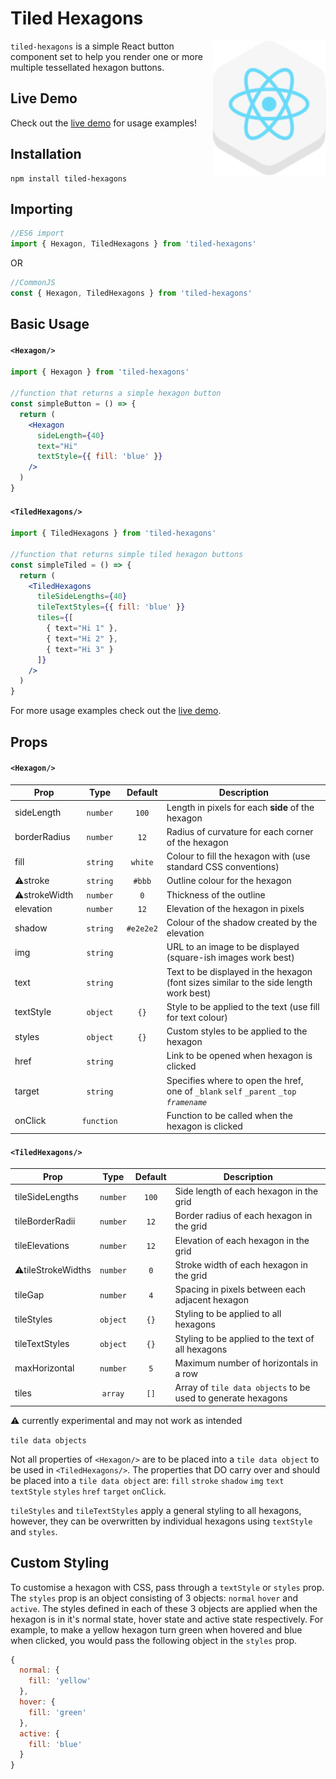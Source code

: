 # Tiled Hexagons

<img src="./reacthex.svg" width="180" align="right" />

`tiled-hexagons` is a simple React button component set to help you render one or more multiple tessellated hexagon buttons. 

## Live Demo
Check out the [live demo](https://josephsurin.github.io/tiled-hexagons) for usage examples!

## Installation
```
npm install tiled-hexagons
```
## Importing
```js
//ES6 import
import { Hexagon, TiledHexagons } from 'tiled-hexagons'
```
OR
```js
//CommonJS
const { Hexagon, TiledHexagons } from 'tiled-hexagons'
```

## Basic Usage
#### `<Hexagon/>`
```jsx
import { Hexagon } from 'tiled-hexagons'

//function that returns a simple hexagon button
const simpleButton = () => {
  return (
    <Hexagon
      sideLength={40}
      text="Hi"
      textStyle={{ fill: 'blue' }}
    />
  )
}
```
#### `<TiledHexagons/>`
```jsx
import { TiledHexagons } from 'tiled-hexagons'

//function that returns simple tiled hexagon buttons
const simpleTiled = () => {
  return (
    <TiledHexagons
      tileSideLengths={40}
      tileTextStyles={{ fill: 'blue' }}
      tiles={[
        { text="Hi 1" },
        { text="Hi 2" },
        { text="Hi 3" }
      ]}
    />
  )
}
```
For more usage examples check out the [live demo](https://josephsurin.github.io/tiled-hexagons).

## Props
#### `<Hexagon/>`
| Prop | Type | Default | Description |
| --- | :---: | :---: | --- |
| sideLength | `number` | `100` | Length in pixels for each **side** of the hexagon |
| borderRadius | `number` | `12` | Radius of curvature for each corner of the hexagon |
| fill | `string` | `white` | Colour to fill the hexagon with (use standard CSS conventions) |
| ⚠️stroke | `string` | `#bbb` | Outline colour for the hexagon |
| ⚠️strokeWidth | `number` | `0` | Thickness of the outline |
| elevation | `number` | `12` | Elevation of the hexagon in pixels |
| shadow | `string` | `#e2e2e2` | Colour of the shadow created by the elevation |
| img | `string` | ` ` | URL to an image to be displayed (square-ish images work best) |
| text | `string` | ` ` | Text to be displayed in the hexagon (font sizes similar to the side length work best) |
| textStyle | `object` | `{}` | Style to be applied to the text (use fill for text colour) |
| styles | `object` | `{}` | Custom styles to be applied to the hexagon |
| href | `string` | ` ` | Link to be opened when hexagon is clicked |
| target | `string` | ` ` | Specifies where to open the href, one of `_blank` `self` `_parent` `_top` _`framename`_ |
| onClick | `function` | ` ` | Function to be called when the hexagon is clicked |


#### `<TiledHexagons/>`
| Prop | Type | Default | Description |
| --- | :---: | :---: | --- |
| tileSideLengths | `number` | `100` | Side length of each hexagon in the grid |
| tileBorderRadii | `number` | `12` | Border radius of each hexagon in the grid |
| tileElevations | `number` | `12` | Elevation of each hexagon in the grid |
| ⚠️tileStrokeWidths | `number` | `0` | Stroke width of each hexagon in the grid |
| tileGap | `number` | `4` | Spacing in pixels between each adjacent hexagon |
| tileStyles | `object` | `{}` | Styling to be applied to all hexagons |
| tileTextStyles | `object` | `{}` | Styling to be applied to the text of all hexagons |
| maxHorizontal | `number` | `5` | Maximum number of horizontals in a row |
| tiles | `array` | `[]` | Array of `tile data objects` to be used to generate hexagons |

⚠️ currently experimental and may not work as intended


`tile data objects`

Not all properties of `<Hexagon/>` are to be placed into a `tile data object` to be used in `<TiledHexagons/>`. The properties that DO carry over and should be placed into a `tile data object` are: `fill` `stroke` `shadow` `img` `text` `textStyle` `styles` `href` `target` `onClick`.

`tileStyles` and `tileTextStyles` apply a general styling to all hexagons, however, they can be overwritten by individual hexagons using `textStyle` and `styles`.

## Custom Styling
To customise a hexagon with CSS, pass through a `textStyle` or `styles` prop.
The `styles` prop is an object consisting of 3 objects: `normal` `hover` and `active`. The styles defined in each of these 3 objects are applied when the hexagon is in it's normal state, hover state and active state respectively.
For example, to make a yellow hexagon turn green when hovered and blue when clicked, you would pass the following object in the `styles` prop.
```js
{
  normal: {
    fill: 'yellow'
  },
  hover: {
    fill: 'green'
  },
  active: {
    fill: 'blue'
  }
}
```
